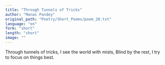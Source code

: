 ```yaml
---
title: "Through Tunnels of Tricks"
author: "Manas Pandey"
original_path: "Poetry/Short_Poems/poem_20.txt"
language: "en"
form: "short"
length: "short"
image: ""
---
```

Through tunnels of tricks,
I see the world with mists,
Blind by the rest,
I try to focus on things best.